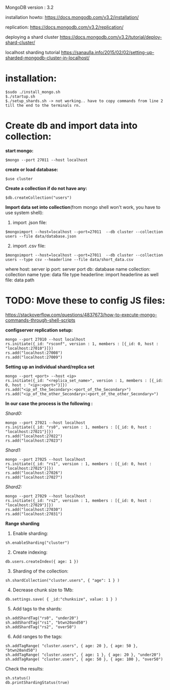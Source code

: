 MongoDB version :  3.2

installation howto:
https://docs.mongodb.com/v3.2/installation/

replication:
https://docs.mongodb.com/v3.2/replication/

deploying a shard cluster
https://docs.mongodb.com/v3.2/tutorial/deploy-shard-cluster/

localhost sharding tutorial
https://sanaulla.info/2015/02/02/setting-up-sharded-mongodb-cluster-in-localhost/


# installation:

```console
$sudo ./install_mongo.sh
$./startup.sh
$./setup_shards.sh -> not working.. have to copy commands from line 2 till the end to the terminals rn.
```

# __Create db and import data into collection:__

**start mongo:**
```console
$mongo --port 27011 --host localhost
```
**create or load database:**
```console
$use cluster
```
**Create a collection if do not have any:**
```console
$db.createCollection("users")
```
**Import data set into collection**(from mongo shell won't work,  you have to use system shell):
1. import .json file:
```console
$mongoimport --host=localhost --port=27011  --db cluster --collection users --file data/database.json
```
2. import .csv file:
```console
$mongoimport --host=localhost --port=27011  --db cluster --collection users --type csv --headerline --file data/short_data.csv
```
where
host: server ip
port: server port
db: database name
collection: collection name
type: data file type
headerline: import headerline as well
file: data path


# __TODO: Move these to config JS files:__
https://stackoverflow.com/questions/4837673/how-to-execute-mongo-commands-through-shell-scripts

__configserver replication setup:__
```console
mongo --port 27010 --host localhost
rs.initiate({_id: "rsconf", version : 1, members : [{_id: 0, host : "localhost:27010"}]})
rs.add("localhost:27008")
rs.add("localhost:27009")
```


__Setting up an individual shard/replica set__
```console
mongo --port <port> --host <ip>
rs.initiate({_id: "<replica_set_name>", version : 1, members : [{_id: 0, host : "<ip>:<port>"}]})
rs.add("<ip_of_the_Secondary>:<port_of_the_Secondary>")
rs.add("<ip_of_the_other_Secondary>:<port_of_the_other_Secondary>")
```

__In our case the process is the following :__

*Shard0:*  
```console
mongo --port 27021 --host localhost
rs.initiate({_id: "rs0", version : 1, members : [{_id: 0, host : "localhost:27021"}]})
rs.add("localhost:27022")
rs.add("localhost:27023")
```
*Shard1:*  
```console
mongo --port 27025 --host localhost
rs.initiate({_id: "rs1", version : 1, members : [{_id: 0, host : "localhost:27025"}]})
rs.add("localhost:27026")
rs.add("localhost:27027")
```
*Shard2:*  
```console
mongo --port 27029 --host localhost
rs.initiate({_id: "rs2", version : 1, members : [{_id: 0, host : "localhost:27029"}]})
rs.add("localhost:27030")
rs.add("localhost:27031")
```

**Range sharding**
1. Enable sharding:
```console
sh.enableSharding("cluster")
```

2. Create indexing:
```console
db.users.createIndex({ age: 1 })
```

3. Sharding of the collection:
```console
sh.shardCollection("cluster.users", { "age": 1 } )
```

4. Decrease chunk size to 1Mb:
```console
db.settings.save( { _id:"chunksize", value: 1 } )
```

5. Add tags to the shards:
```console
sh.addShardTag("rs0", "under20")
sh.addShardTag("rs1", "btwn20and50")
sh.addShardTag("rs2", "over50")
```

6. Add ranges to the tags:
```console
sh.addTagRange( "cluster.users", { age: 20 }, { age: 50 }, "btwn20and50")
sh.addTagRange( "cluster.users", { age: 1 }, { age: 20 }, "under20")
sh.addTagRange( "cluster.users", { age: 50 }, { age: 100 }, "over50")
```

Check the results:
```console
sh.status()
db.printShardingStatus(true)
```
